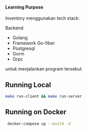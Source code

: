 #### Learning Purpose

Inventory menggunakan tech stack:

Backend

- Golang
- Framework Go-fiber
- Postgresql
- Gorm
- Grpc

untuk menjalankan program tersebut

## Running Local

```bash
make run-client && make run-server
```

## Running on Docker

```bash
 docker-compose up --build -d
```
